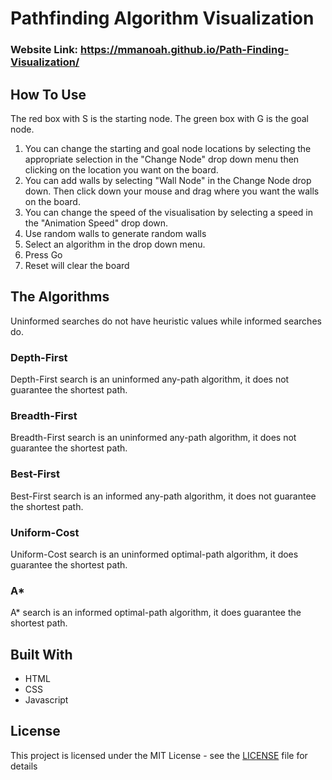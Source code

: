 # Pathfinding Algorithm Visualization

### Website Link: https://mmanoah.github.io/Path-Finding-Visualization/

## How To Use
The red box with S is the starting node.
The green box with G is the goal node.
1. You can change the starting and goal node locations by selecting the appropriate selection in the "Change Node" drop down menu then clicking on the location you want on the board.
2. You can add walls by selecting "Wall Node" in the Change Node drop down. Then click down your mouse and drag where you want the walls on the board.
3. You can change the speed of the visualisation by selecting a speed in the "Animation Speed" drop down.
4. Use random walls to generate random walls
5. Select an algorithm in the drop down menu.
6. Press Go
7. Reset will clear the board
## The Algorithms
Uninformed searches do not have heuristic values while informed searches do.
### Depth-First
Depth-First search is an uninformed any-path algorithm, it does not guarantee the shortest path.

### Breadth-First
Breadth-First search is an uninformed any-path algorithm, it does not guarantee the shortest path. 

### Best-First
Best-First search is an informed any-path algorithm, it does not guarantee the shortest path. 

### Uniform-Cost
Uniform-Cost search is an uninformed optimal-path algorithm, it does guarantee the shortest path. 

### A*
A* search is an informed optimal-path algorithm, it does guarantee the shortest path. 

## Built With

* HTML
* CSS
* Javascript

## License

This project is licensed under the MIT License - see the [LICENSE](LICENSE) file for details

